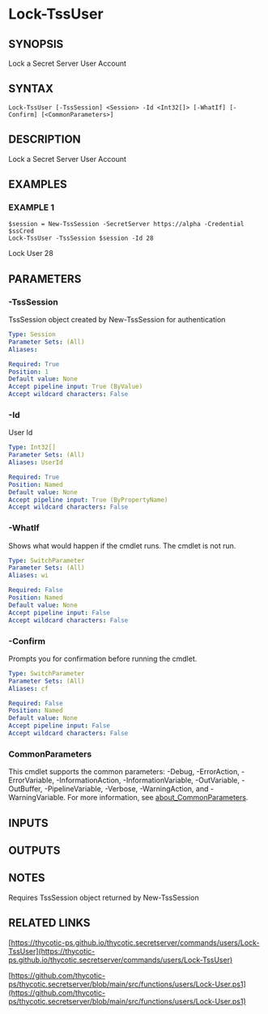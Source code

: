 # Lock-TssUser

## SYNOPSIS
Lock a Secret Server User Account

## SYNTAX

```
Lock-TssUser [-TssSession] <Session> -Id <Int32[]> [-WhatIf] [-Confirm] [<CommonParameters>]
```

## DESCRIPTION
Lock a Secret Server User Account

## EXAMPLES

### EXAMPLE 1
```
$session = New-TssSession -SecretServer https://alpha -Credential $ssCred
Lock-TssUser -TssSession $session -Id 28
```

Lock User 28

## PARAMETERS

### -TssSession
TssSession object created by New-TssSession for authentication

```yaml
Type: Session
Parameter Sets: (All)
Aliases:

Required: True
Position: 1
Default value: None
Accept pipeline input: True (ByValue)
Accept wildcard characters: False
```

### -Id
User Id

```yaml
Type: Int32[]
Parameter Sets: (All)
Aliases: UserId

Required: True
Position: Named
Default value: None
Accept pipeline input: True (ByPropertyName)
Accept wildcard characters: False
```

### -WhatIf
Shows what would happen if the cmdlet runs.
The cmdlet is not run.

```yaml
Type: SwitchParameter
Parameter Sets: (All)
Aliases: wi

Required: False
Position: Named
Default value: None
Accept pipeline input: False
Accept wildcard characters: False
```

### -Confirm
Prompts you for confirmation before running the cmdlet.

```yaml
Type: SwitchParameter
Parameter Sets: (All)
Aliases: cf

Required: False
Position: Named
Default value: None
Accept pipeline input: False
Accept wildcard characters: False
```

### CommonParameters
This cmdlet supports the common parameters: -Debug, -ErrorAction, -ErrorVariable, -InformationAction, -InformationVariable, -OutVariable, -OutBuffer, -PipelineVariable, -Verbose, -WarningAction, and -WarningVariable. For more information, see [about_CommonParameters](http://go.microsoft.com/fwlink/?LinkID=113216).

## INPUTS

## OUTPUTS

## NOTES
Requires TssSession object returned by New-TssSession

## RELATED LINKS

[https://thycotic-ps.github.io/thycotic.secretserver/commands/users/Lock-TssUser](https://thycotic-ps.github.io/thycotic.secretserver/commands/users/Lock-TssUser)

[https://github.com/thycotic-ps/thycotic.secretserver/blob/main/src/functions/users/Lock-User.ps1](https://github.com/thycotic-ps/thycotic.secretserver/blob/main/src/functions/users/Lock-User.ps1)

